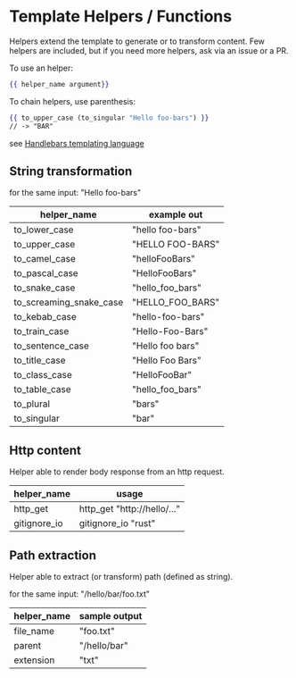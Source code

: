 # Template Helpers / Functions

Helpers extend the template to generate or to transform content.
Few helpers are included, but if you need more helpers, ask via an issue or a PR.

To use an helper:

```handlebars
{{ helper_name argument}}
```

To chain helpers, use parenthesis:

```handlebars
{{ to_upper_case (to_singular "Hello foo-bars") }}
// -> "BAR"
```

see [Handlebars templating language](https://handlebarsjs.com/)

## String transformation

for the same input: "Hello foo-bars"

helper_name | example out
-- | --
to_lower_case | "hello foo-bars"
to_upper_case | "HELLO FOO-BARS"
to_camel_case | "helloFooBars"
to_pascal_case | "HelloFooBars"
to_snake_case | "hello_foo_bars"
to_screaming_snake_case | "HELLO_FOO_BARS"
to_kebab_case | "hello-foo-bars"
to_train_case | "Hello-Foo-Bars"
to_sentence_case | "Hello foo bars"
to_title_case | "Hello Foo Bars"
to_class_case | "HelloFooBar"
to_table_case | "hello_foo_bars"
to_plural | "bars"
to_singular | "bar"

## Http content

Helper able to render body response from an http request.

helper_name | usage
-- | --
http_get | http_get "http://hello/..."
gitignore_io | gitignore_io "rust"

## Path extraction

Helper able to extract (or transform) path (defined as string).

for the same input: "/hello/bar/foo.txt"

helper_name | sample output
-- | --
file_name | "foo.txt"
parent | "/hello/bar"
extension | "txt"
